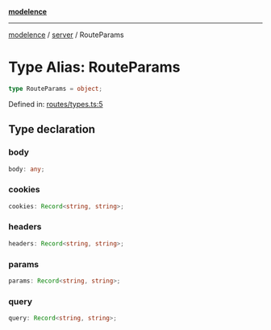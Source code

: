 [**modelence**](/docs/api-reference/README.md)

***

[modelence](/docs/api-reference/README.md) / [server](/docs/api-reference/server/README.md) / RouteParams

# Type Alias: RouteParams

```ts
type RouteParams = object;
```

Defined in: [routes/types.ts:5](https://github.com/modelence/modelence/blob/main/routes/types.ts#L5)

## Type declaration

### body

```ts
body: any;
```

### cookies

```ts
cookies: Record<string, string>;
```

### headers

```ts
headers: Record<string, string>;
```

### params

```ts
params: Record<string, string>;
```

### query

```ts
query: Record<string, string>;
```
